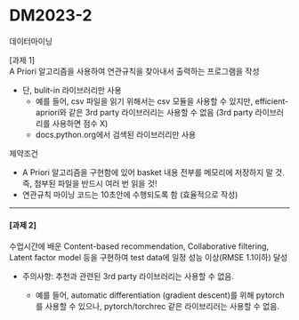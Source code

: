 # DM2023-2
데이터마이닝

[과제 1]<br>
 A Priori 알고리즘을 사용하여 연관규칙을 찾아내서 출력하는 프로그램을 작성
- 단, bulit-in 라이브러리만 사용
  - 예를 들어, csv 파일을 읽기 위해서는 csv 모듈을 사용할 수 있지만, efficient-apriori와 같은 3rd party 라이브러리는 사용할 수 없음 (3rd party 라이브러리를 사용하면 점수 X)
  - docs.python.org에서 검색된 라이브러리만 사용

제약조건
- A Priori 알고리즘을 구현함에 있어 basket 내용 전부를 메모리에 저장하지 말 것. 즉, 첨부된 파일을 반드시 여러 번 읽을 것!
- 연관규칙 마이닝 코드는 10초안에 수행되도록 함 (효율적으로 작성)
--------------
<h4>[과제 2]</h4>
수업시간에 배운 Content-based recommendation, Collaborative filtering, Latent factor model 등을 구현하여 test data에 일정 성능 이상(RMSE 1.1이하) 달성

- 주의사항: 추천과 관련된 3rd party 라이브러리는 사용할 수 없음.

  - 예를 들어, automatic differentiation (gradient descent)를 위해 pytorch를 사용할 수 있으나, pytorch/torchrec 같은 라이브리러는 사용할 수 없음.

